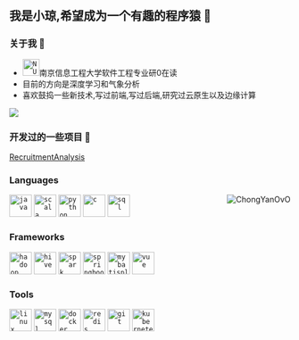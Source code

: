 ## 我是小琼,希望成为一个有趣的程序猿 🐒

### 关于我 🤪

- <a href="https://www.nuist.edu.cn/"><code><img height="30" src="https://chongyandocs-1304373775.cos.ap-nanjing.myqcloud.com/chongyandocs/NUIST.ico" alt="NUIST"/></code></a>南京信息工程大学软件工程专业研0在读
- 目前的方向是深度学习和气象分析
- 喜欢鼓捣一些新技术,写过前端,写过后端,研究过云原生以及边缘计算

![](https://github-readme-stats.vercel.app/api?username=objectjhon&show_icons=true&theme=transparent)


### 开发过的一些项目 🎉

<div>
<a  href="https://github.com/objectjhon/RecruitmentAnalysis">
  RecruitmentAnalysis
</a>
</div>


### Languages

<div>
<code ><a href="https://www.java.com/" target="_blank" rel="noreferrer"><img height="40" src="https://gimg3.baidu.com/search/src=http%3A%2F%2Fgi…sec=1722531600&t=59e762f448daf0db5f4a1debad75fbf8" alt="java" /></a></code>
<code ><a href="https://www.scala-lang.org/" target="_blank" rel="noreferrer"><img height="40" src="https://chongyandocs-1304373775.cos.ap-nanjing.myqcloud.com/chongyandocs/scala.svg" alt="scala" /></a></code>
<code><a href="https://www.python.org/" target="_blank" rel="noreferrer"><img height="40" src="https://chongyandocs-1304373775.cos.ap-nanjing.myqcloud.com/chongyandocs/python.svg" alt="python" /></a></code>
<code><a href="https://www.cprogramming.com/" target="_blank" rel="noreferrer"><img height="40" src="https://chongyandocs-1304373775.cos.ap-nanjing.myqcloud.com/chongyandocs/c.svg" alt="c" /></a></code>
<code><a href="https://www.mysql.com/" target="_blank" rel="noreferrer"><img height="40" src="https://chongyandocs-1304373775.cos.ap-nanjing.myqcloud.com/chongyandocs/sql.svg" alt="sql" /></a></code>
<a href="https://github.com/ChongYanOvO">
  <img align="right" src="https://chongyan-github-readme-stats-5tsvxypir-chongyanovo.vercel.app/api/top-langs?username=ChongYanOvO" alt="ChongYanOvO"/>
</a>
</div>


### Frameworks 

<div>
<code><a href="https://hadoop.apache.org/" target="_blank" rel="noreferrer"><img height="40" src="https://chongyandocs-1304373775.cos.ap-nanjing.myqcloud.com/chongyandocs/hadoop.png" alt="hadoop" /></a></code>
<code><a href="https://hive.apache.org/" target="_blank" rel="noreferrer"><img height="40" src="https://chongyandocs-1304373775.cos.ap-nanjing.myqcloud.com/chongyandocs/hive.svg" alt="hive" /></a></code>
<code><a href="https://spark.apache.org/" target="_blank" rel="noreferrer"><img height="40" src="https://chongyandocs-1304373775.cos.ap-nanjing.myqcloud.com/chongyandocs/spark.ico" alt="spark" /></a></code>
<code><a href="https://spring.io/" target="_blank" rel="noreferrer"><img height="40" src="https://chongyandocs-1304373775.cos.ap-nanjing.myqcloud.com/chongyandocs/springboot.svg" alt="springboot" /></a></code>
<code><a href="https://baomidou.com/" target="_blank" rel="noreferrer"><img height="40" src="https://chongyandocs-1304373775.cos.ap-nanjing.myqcloud.com/chongyandocs/mybatisplus.svg" alt="mybatisplus" /></a></code>
<code><a href="https://vuejs.org/" target="_blank" rel="noreferrer"><img height="40" src="https://chongyandocs-1304373775.cos.ap-nanjing.myqcloud.com/chongyandocs/vue.svg" alt="vue" /></a></code>
</div>


### Tools 

<div>
<code><a href="https://www.linux.org/" target="_blank" rel="noreferrer"><img height="40" src="https://chongyandocs-1304373775.cos.ap-nanjing.myqcloud.com/chongyandocs/linux.svg" alt="linux" /></a></code>
<code><a href="https://www.mysql.com/" target="_blank" rel="noreferrer"><img height="40" src="https://chongyandocs-1304373775.cos.ap-nanjing.myqcloud.com/chongyandocs/mysql.svg" alt="mysql" /></a></code>
<code><a href="https://www.docker.com/" target="_blank" rel="noreferrer"><img height="40" src="https://chongyandocs-1304373775.cos.ap-nanjing.myqcloud.com/chongyandocs/docker.svg" alt="docker" /></a></code>
<code><a href="https://redis.io/" target="_blank" rel="noreferrer"><img height="40" src="https://chongyandocs-1304373775.cos.ap-nanjing.myqcloud.com/chongyandocs/redis.png" alt="redis" /></a></code>
<code><a href="https://git-scm.com/" target="_blank" rel="noreferrer"><img height="40" src="https://chongyandocs-1304373775.cos.ap-nanjing.myqcloud.com/chongyandocs/git.svg" alt="git" /></a></code>
<code><a href="https://git-scm.com/" target="_blank" rel="noreferrer"><img height="40" src="https://chongyandocs-1304373775.cos.ap-nanjing.myqcloud.com/chongyandocs/kubernetes.svg" alt="kubernetes" /></a></code>
</div>



